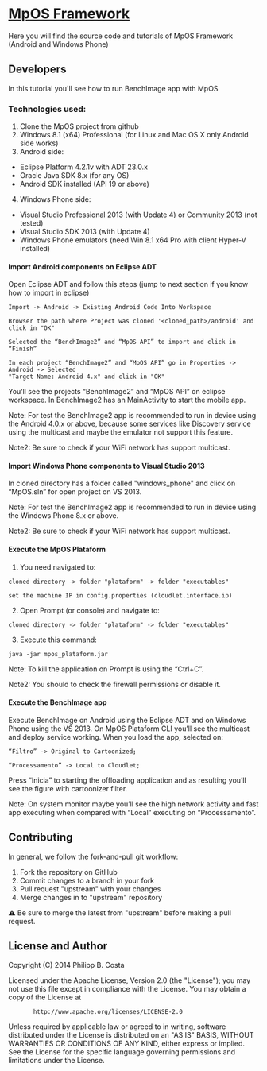 [MpOS Framework](http://mpos.great.ufc.br)
====================================================================

Here you will find the source code and tutorials of MpOS Framework (Android and Windows Phone)

## Developers

In this tutorial you'll see how to run BenchImage app with MpOS

### Technologies used:

1. Clone the MpOS project from github
2. Windows 8.1 (x64) Professional (for Linux and Mac OS X only Android side works)
3. Android side:
  * Eclipse Platform 4.2.1v with ADT 23.0.x
  * Oracle Java SDK 8.x (for any OS)
  * Android SDK installed (API 19 or above)
4. Windows Phone side:
  * Visual Studio Professional 2013 (with Update 4) or Community 2013 (not tested)
  * Visual Studio SDK 2013 (with Update 4)
  * Windows Phone emulators (need Win 8.1 x64 Pro with client Hyper-V installed)


#### Import Android components on Eclipse ADT

Open Eclipse ADT and follow this steps (jump to next section if you know how to import in eclipse)

```
Import -> Android -> Existing Android Code Into Workspace
```
```
Browser the path where Project was cloned '<cloned_path>/android' and click in "OK"
```
```
Selected the “BenchImage2” and “MpOS API” to import and click in “Finish”
```
```
In each project “BenchImage2” and “MpOS API” go in Properties -> Android -> Selected 
"Target Name: Android 4.x" and click in "OK"
```

You’ll see the projects “BenchImage2” and “MpOS API” on eclipse workspace. In BenchImage2 has an MainActivity to start the mobile app. 

Note: For test the BenchImage2 app is recommended to run in device using the Android 4.0.x or above, because some services like Discovery service using the multicast and maybe the emulator not support this feature. 

Note2: Be sure to check if your WiFi network has support multicast.


#### Import Windows Phone components to Visual Studio 2013

In cloned directory has a folder called "windows_phone" and click on “MpOS.sln” for open project on VS 2013.

Note: For test the BenchImage2 app is recommended to run in device using the Windows Phone 8.x or above. 

Note2: Be sure to check if your WiFi network has support multicast.


#### Execute the MpOS Plataform

1. You need navigated to:

```
cloned directory -> folder "plataform" -> folder "executables"
```
```
set the machine IP in config.properties (cloudlet.interface.ip)
```

2. Open Prompt (or console) and navigate to: 

```
cloned directory -> folder "plataform" -> folder "executables"
```

3. Execute this command:

```
java -jar mpos_plataform.jar
```

Note: To kill the application on Prompt is using the “Ctrl+C”.

Note2: You should to check the firewall permissions or disable it. 


#### Execute the BenchImage app

Execute BenchImage on Android using the Eclipse ADT and on Windows Phone using the VS 2013. On MpOS Plataform CLI you’ll see the multicast and deploy service working. When you load the app, selected on: 

```
“Filtro” -> Original to Cartoonized;
```
```
“Processamento” -> Local to Cloudlet; 
```

Press “Inicia” to starting the offloading application and as resulting you’ll see the figure with cartoonizer filter.

Note: On system monitor maybe you’ll see the high network activity and fast app executing when compared with “Local” executing on “Processamento”.



Contributing
-------
In general, we follow the fork-and-pull git workflow:

1. Fork the repository on GitHub
2. Commit changes to a branch in your fork
3. Pull request "upstream" with your changes
4. Merge changes in to "upstream" repository

:warning: Be sure to merge the latest from "upstream" before making a pull request.



License and Author
-------
Copyright (C) 2014 Philipp B. Costa

   Licensed under the Apache License, Version 2.0 (the "License");
   you may not use this file except in compliance with the License.
   You may obtain a copy of the License at
```
       http://www.apache.org/licenses/LICENSE-2.0
```
   Unless required by applicable law or agreed to in writing, software
   distributed under the License is distributed on an "AS IS" BASIS,
   WITHOUT WARRANTIES OR CONDITIONS OF ANY KIND, either express or implied.
   See the License for the specific language governing permissions and
   limitations under the License.
